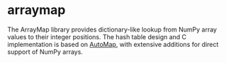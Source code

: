 
arraymap
============

The ArrayMap library provides dictionary-like lookup from NumPy array values to their integer positions. The hash table design and C implementation is based on [AutoMap](https://github.com/brandtbucher/automap), with extensive additions for direct support of NumPy arrays.



